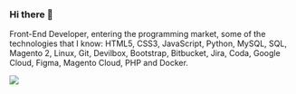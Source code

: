 ### Hi there 👋

Front-End Developer, entering the programming market, some of the technologies that I know: HTML5, CSS3, JavaScript, Python, MySQL, SQL, Magento 2, Linux, Git,
 Devilbox, Bootstrap, Bitbucket, Jira, Coda, Google Cloud, Figma, Magento Cloud, PHP and Docker.
 
<img src="[https://camo.githubusercontent.com/5c3f3164b340475c38f1ec3d8c6d0c6e8656fbccac25d06cfb86477079b88638/68747470733a2f2f696d672e736869656c64732e696f2f62616467652f696e7374616772616d2d2532334534343035462e7376673f267374796c653d666f722d7468652d6261646765266c6f676f3d696e7374616772616d266c6f676f436f6c6f723d7768697465](https://www.instagram.com/felpsmeireles/?next=%2Falexandresanlim%2F)" data-canonical-src="[https://img.shields.io/badge/instagram-%23E4405F.svg?&amp;style=for-the-badge&amp;logo=instagram&amp;logoColor=white](https://img.shields.io/badge/Instagram-E4405F?style=for-the-badge&logo=instagram&logoColor=white)" style="max-width: 100%;">
